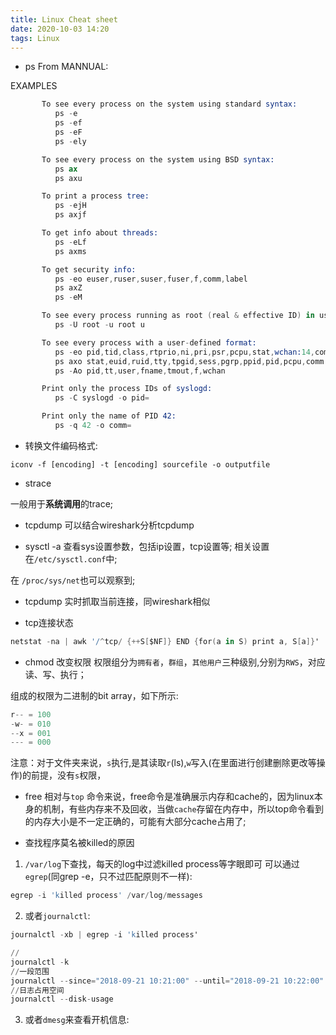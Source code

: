 ```yaml
---
title: Linux Cheat sheet
date: 2020-10-03 14:20
tags: Linux
---
```





- ps
From MANNUAL:

EXAMPLES
```s
       To see every process on the system using standard syntax:
          ps -e
          ps -ef
          ps -eF
          ps -ely

       To see every process on the system using BSD syntax:
          ps ax
          ps axu

       To print a process tree:
          ps -ejH
          ps axjf

       To get info about threads:
          ps -eLf
          ps axms

       To get security info:
          ps -eo euser,ruser,suser,fuser,f,comm,label
          ps axZ
          ps -eM

       To see every process running as root (real & effective ID) in user format:
          ps -U root -u root u

       To see every process with a user-defined format:
          ps -eo pid,tid,class,rtprio,ni,pri,psr,pcpu,stat,wchan:14,comm
          ps axo stat,euid,ruid,tty,tpgid,sess,pgrp,ppid,pid,pcpu,comm
          ps -Ao pid,tt,user,fname,tmout,f,wchan

       Print only the process IDs of syslogd:
          ps -C syslogd -o pid=

       Print only the name of PID 42:
          ps -q 42 -o comm=
```
- 转换文件编码格式:

```shell
iconv -f [encoding] -t [encoding] sourcefile -o outputfile
```

- strace

一般用于**系统调用**的trace;


- tcpdump 
可以结合wireshark分析tcpdump



- sysctl -a
查看sys设置参数，包括ip设置，tcp设置等;
相关设置在`/etc/sysctl.conf`中;

在 `/proc/sys/net`也可以观察到;



- tcpdump
实时抓取当前连接，同wireshark相似

- tcp连接状态

```s
netstat -na | awk '/^tcp/ {++S[$NF]} END {for(a in S) print a, S[a]}'
```
- chmod
改变权限
权限组分为`拥有者`，`群组`，`其他用户`三种级别,分别为`RWS`，对应读、写、执行；

组成的权限为二进制的bit array，如下所示:
```s
r-- = 100
-w- = 010
--x = 001
--- = 000
```

注意：对于文件夹来说，`s`执行,是其读取`r`(ls),`w`写入(在里面进行创建删除更改等操作)的前提，没有`s`权限，


- free 
相对与`top` 命令来说，free命令是准确展示内存和cache的，因为linux本身的机制，有些内存来不及回收，当做`cache`存留在内存中，所以top命令看到的内存大小是不一定正确的，可能有大部分cache占用了;

- 查找程序莫名被killed的原因

1. `/var/log`下查找，每天的log中过滤killed process等字眼即可
   可以通过`egrep`(同grep -e，只不过匹配原则不一样):
```s
egrep -i 'killed process' /var/log/messages
```
2. 或者`journalctl`:
```s
journalctl -xb | egrep -i 'killed process'
```

```s
//
journalctl -k
//一段范围
journalctl --since="2018-09-21 10:21:00" --until="2018-09-21 10:22:00"
//日志占用空间
journalctl --disk-usage
```

3. 或者`dmesg`来查看开机信息:
